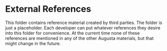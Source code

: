 
External References
===================

This folder contains reference material created by third parties. The folder is just a
placeholder. Each developer can put whatever references they desire into this folder for
convenience. At the current time none of these references are mentioned in any of the other
Augusta materials, but that might change in the future.
